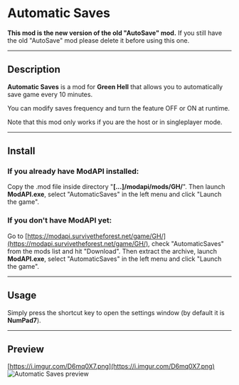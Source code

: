 # Automatic Saves

__This mod is the new version of the old "AutoSave" mod.__
If you still have the old "AutoSave" mod please delete it before using this one.

----

## Description
__Automatic Saves__ is a mod for __Green Hell__ that allows you to automatically save game every 10 minutes.

You can modify saves frequency and turn the feature OFF or ON at runtime.

Note that this mod only works if you are the host or in singleplayer mode.

----

## Install
### If you already have ModAPI installed:
Copy the .mod file inside directory "__[...]/modapi/mods/GH/__". Then launch __ModAPI.exe__, select "AutomaticSaves" in the left menu and click "Launch the game".

### If you don't have ModAPI yet:
Go to [https://modapi.survivetheforest.net/game/GH/](https://modapi.survivetheforest.net/game/GH/), check "AutomaticSaves" from the mods list and hit "Download". Then extract the archive, launch __ModAPI.exe__, select "AutomaticSaves" in the left menu and click "Launch the game".

----

## Usage
Simply press the shortcut key to open the settings window (by default it is __NumPad7__).

----

## Preview
[https://i.imgur.com/D6mq0X7.png](https://i.imgur.com/D6mq0X7.png)
![Automatic Saves preview](https://i.imgur.com/D6mq0X7.png)
